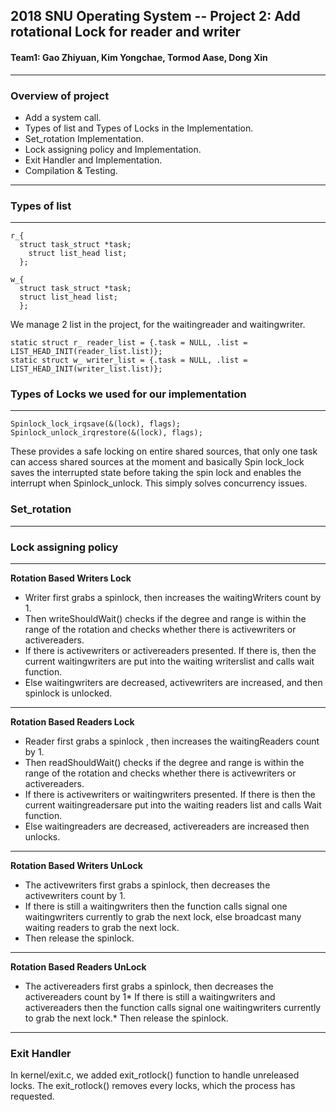 ## 2018 SNU Operating System -- Project 2: Add rotational Lock for reader and writer

#### Team1: Gao Zhiyuan, Kim Yongchae, Tormod Aase, Dong Xin
---
### Overview of project
* Add a system call.
* Types of list and Types of Locks in the Implementation.
* Set_rotation Implementation.
* Lock assigning policy and Implementation.
* Exit Handler and Implementation.
* Compilation & Testing.
---
### Types of list
---
```=clikestruct 
r_{  
  struct task_struct *task;  
    struct list_head list;  
  };
```
```=clikestruct 
w_{  
  struct task_struct *task;  
  struct list_head list;  
  };
```
We manage 2 list in the project, for the waitingreader and waitingwriter.
```=clike  
static struct r_ reader_list = {.task = NULL, .list = LIST_HEAD_INIT(reader_list.list)};    
static struct w_ writer_list = {.task = NULL, .list = LIST_HEAD_INIT(writer_list.list)};
```
### Types of Locks we used for our implementation
---
```=clike
Spinlock_lock_irqsave(&(lock), flags);
Spinlock_unlock_irqrestore(&(lock), flags);
```
These provides a safe locking on entire shared sources, that only one task can access shared sources at the moment and basically Spin lock_lock saves the interrupted state before taking the spin lock and enables the interrupt when Spinlock_unlock. This simply solves concurrency issues.

### Set_rotation
---
### Lock assigning policy
---
**Rotation Based Writers Lock**
* Writer first grabs a spinlock, then increases the waitingWriters count by 1.
* Then writeShouldWait() checks if the degree and range is within the range of the rotation and checks whether there is activewriters or activereaders.
* If there is activewriters or activereaders presented. If there is, then the current waitingwriters are put into the waiting writerslist and calls wait function.
* Else waitingwriters are decreased, activewriters are increased, and then spinlock is unlocked.
---
**Rotation Based Readers Lock**
* Reader first grabs a spinlock , then increases the waitingReaders count by 1.
* Then readShouldWait() checks if the degree and range is within the range of the rotation and checks whether there is activewriters or activereaders.
* If there is activewriters or waitingwriters presented. If there is then the current waitingreadersare put into the waiting readers list and calls Wait function.
* Else waitingreaders are decreased, activereaders are increased then unlocks.
---
**Rotation Based Writers UnLock**
* The activewriters first grabs a spinlock, then decreases the activewriters count by 1.
* If there is still a waitingwriters then the function calls signal one waitingwriters currently to grab the next lock, else broadcast many waiting readers to grab the next lock.
* Then release the spinlock.
---
**Rotation Based Readers UnLock**
* The activereaders first grabs a spinlock, then decreases the activereaders count by 1* If there is still a waitingwriters and activereaders then the function calls signal one waitingwriters currently to grab the next lock.* Then release the spinlock.
---
### Exit Handler
In kernel/exit.c, we added exit_rotlock() function to handle unreleased locks. The exit_rotlock() removes every locks, which the process has requested.
